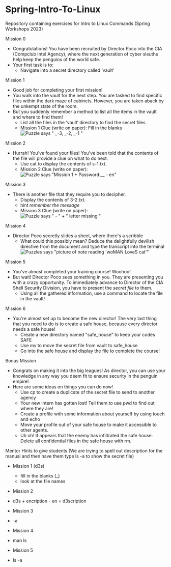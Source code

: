 # Spring-Intro-To-Linux
Repository containing exercises for Intro to Linux Commands (Spring Workshops 2023)

Mission 0
- Congratulations! You have been recruited by Director Poco into the CIA (Compclub Intel Agency), where the next generation of cyber sleuths help keep the penguins of the world safe. 
- Your first task is to:
    - Navigate into a secret directory called ‘vault’
   
Mission 1
- Good job for completing your first mission! 
- You walk into the vault for the next step. You are tasked to find specific files within the dark maze of cabinets. However, you are taken aback by the unkempt state of the room.
- But you suddenly remember a method to list all the items in the vault and where to find them!
    - List all the files in the ‘vault‘ directory to find the secret files
    - Mission 1 Clue (write on paper): Fill in the blanks 
    ![Puzzle says " _-3, _-2, _-1 "](https://cdn.discordapp.com/attachments/1112303461715947581/1155779358661808199/mission1clue.png)

Mission 2
- Hurrah! You've found your files! You've been told that the contents of the file will provide a clue on what to do next.
    - Use cat to display the contents of s-1.txt.
    - Mission 2 Clue (write on paper): 
    ![Puzzle says "Mission 1 + Password:__ - en"](https://cdn.discordapp.com/attachments/1112303461715947581/1155774884840996954/mission2clue.png)

Mission 3
- There is another file that they require you to decipher.
    - Display the contents of 3-2.txt.
    - hint *remember the message*
    - Mission 3 Clue (write on paper): 
    ![Puzzle says " - " + " *letter missing* "](https://cdn.discordapp.com/attachments/1112303461715947581/1155780249058033664/mission3clue.png)

Mission 4
- Director Poco secretly slides a sheet, where there's a scribble
    - What could this possibly mean? Deduce the delightfully devilish directive from the document and type the transcript into the terminal
    ![Puzzles says "picture of note reading 'woMAN LoveS cat'"](https://cdn.discordapp.com/attachments/1112303461715947581/1155781886942122055/mission4clue.png)


Mission 5
- You've almost completed your training course! Woohoo! 
- But wait! Director Poco sees something in you. They are presenting you with a crazy opportunity. To immediately advance to Director of the CIA Shell Security Division, you have to present the *secret file* to them.
    - Using all the gathered information, use a command to locate the file in the vault!

Mission 6
- You're almost set up to become the new director! The very last thing that you need to do is to create a safe house, because every director needs a safe house!
    - Create a new directory named "safe_house" to keep your codes SAFE
    - Use mv to move the secret file from vault to safe_house
    - Go into the safe house and display the file to complete the course!


Bonus Mission
- Congrats on making it into the big leagues! As director, you can use your knowledge in any way you deem fit to ensure security in the penguin empire!
- Here are some ideas on things you can do now!
    - Use cp to create a duplicate of the secret file to send to another agency
    - Your new intern has gotten lost! Tell them to use pwd to find out where they are!
    - Create a profile with some information about yourself by using touch and echo
    - Move your profile out of your safe house to make it accessible to other agents.
    - Uh oh! It appears that the enemy has infiltrated the safe house. Delete all confidential files in the safe house with rm.



Mentor Hints to give students (We are trying to spell out description for the manual and then have them type ls -a to show the secret file)
- Mission 1 (d3s)
  - fill in the blanks (_)
  - look at the file names

- Mission 2
- d3s + encription - en = d3scription

- Mission 3
- -a

- Mission 4
- man ls

- Mission 5
- ls -a
